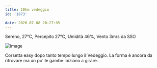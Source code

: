 ```yaml
---
title: 10km vedeggio
id: '1873'

date: 2020-07-08 20:27:05
---
```


Sereno, 27°C, Percepito 27°C, Umidità 46%, Vento 3m/s da SSO

![image](/images/2021/08/IMG_2280_hu115a693c8cd96f6dad9afc12c8f4c84c_512187_700x0_resize_q75_box.jpg)

Corsetta easy dopo tanto tempo lungo il Vedeggio. La forma è ancora da ritrovare ma un po' le gambe iniziano a girare.

<!-- ![image](/images/2021/08/20200708-activity-map_hu6e27daa950a8c8e98b1fb204861dd369_94161_700x0_resize_box_3.png) -->
